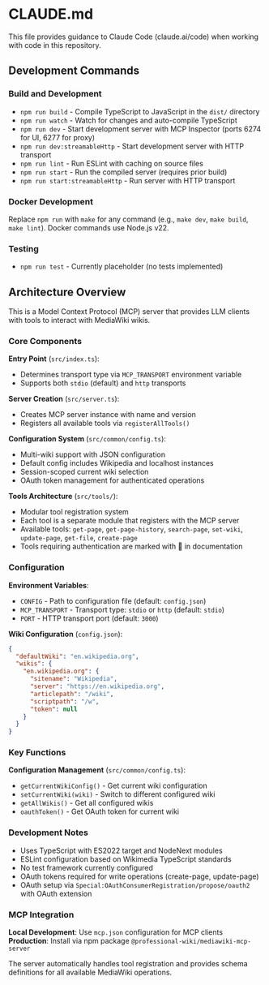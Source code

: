 # CLAUDE.md

This file provides guidance to Claude Code (claude.ai/code) when working with code in this repository.

## Development Commands

### Build and Development
- `npm run build` - Compile TypeScript to JavaScript in the `dist/` directory
- `npm run watch` - Watch for changes and auto-compile TypeScript
- `npm run dev` - Start development server with MCP Inspector (ports 6274 for UI, 6277 for proxy)
- `npm run dev:streamableHttp` - Start development server with HTTP transport
- `npm run lint` - Run ESLint with caching on source files
- `npm run start` - Run the compiled server (requires prior build)
- `npm run start:streamableHttp` - Run server with HTTP transport

### Docker Development
Replace `npm run` with `make` for any command (e.g., `make dev`, `make build`, `make lint`). Docker commands use Node.js v22.

### Testing
- `npm run test` - Currently placeholder (no tests implemented)

## Architecture Overview

This is a Model Context Protocol (MCP) server that provides LLM clients with tools to interact with MediaWiki wikis.

### Core Components

**Entry Point** (`src/index.ts`):
- Determines transport type via `MCP_TRANSPORT` environment variable
- Supports both `stdio` (default) and `http` transports

**Server Creation** (`src/server.ts`):
- Creates MCP server instance with name and version
- Registers all available tools via `registerAllTools()`

**Configuration System** (`src/common/config.ts`):
- Multi-wiki support with JSON configuration
- Default config includes Wikipedia and localhost instances
- Session-scoped current wiki selection
- OAuth token management for authenticated operations

**Tools Architecture** (`src/tools/`):
- Modular tool registration system
- Each tool is a separate module that registers with the MCP server
- Available tools: `get-page`, `get-page-history`, `search-page`, `set-wiki`, `update-page`, `get-file`, `create-page`
- Tools requiring authentication are marked with 🔐 in documentation

### Configuration

**Environment Variables**:
- `CONFIG` - Path to configuration file (default: `config.json`)
- `MCP_TRANSPORT` - Transport type: `stdio` or `http` (default: `stdio`)
- `PORT` - HTTP transport port (default: `3000`)

**Wiki Configuration** (`config.json`):
```json
{
  "defaultWiki": "en.wikipedia.org",
  "wikis": {
    "en.wikipedia.org": {
      "sitename": "Wikipedia",
      "server": "https://en.wikipedia.org",
      "articlepath": "/wiki",
      "scriptpath": "/w",
      "token": null
    }
  }
}
```

### Key Functions

**Configuration Management** (`src/common/config.ts`):
- `getCurrentWikiConfig()` - Get current wiki configuration
- `setCurrentWiki(wiki)` - Switch to different configured wiki
- `getAllWikis()` - Get all configured wikis
- `oauthToken()` - Get OAuth token for current wiki

### Development Notes

- Uses TypeScript with ES2022 target and NodeNext modules
- ESLint configuration based on Wikimedia TypeScript standards
- No test framework currently configured
- OAuth tokens required for write operations (create-page, update-page)
- OAuth setup via `Special:OAuthConsumerRegistration/propose/oauth2` with OAuth extension

### MCP Integration

**Local Development**: Use `mcp.json` configuration for MCP clients
**Production**: Install via npm package `@professional-wiki/mediawiki-mcp-server`

The server automatically handles tool registration and provides schema definitions for all available MediaWiki operations.